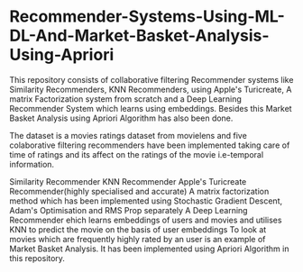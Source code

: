 # Recommender-Systems-Using-ML-DL-And-Market-Basket-Analysis-Using-Apriori
This repository consists of collaborative filtering Recommender systems like Similarity Recommenders, KNN Recommenders, using Apple's Turicreate, A matrix Factorization system from scratch and a Deep Learning Recommender System which learns using embeddings. Besides this Market Basket Analysis using Apriori Algorithm has also been done.

The dataset is a movies ratings dataset from movielens and five colaborative filtering recommenders have been implemented taking care of time of ratings and its affect on the ratings of the movie i.e-temporal information.

Similarity Recommender
KNN Recommender
Apple's Turicreate Recommender(highly specialised and accurate)
A matrix factorization method which has been implemented using Stochastic Gradient Descent, Adam's Optimisation and RMS Prop separately
A Deep Learning Recommender ehich learns embeddings of users and movies and utilises KNN to predict the movie on the basis of user embeddings
To look at movies which are frequently highly rated by an user is an example of Market Basket Analysis. It has been implemented using Apriori Algorithm in this repository.

